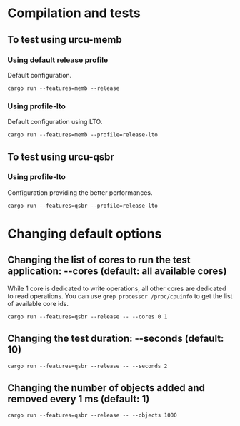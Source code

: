 # Compilation and tests

## To test using urcu-memb

### Using default release profile

Default configuration.

```
cargo run --features=memb --release
```

### Using profile-lto

Default configuration using LTO.

```
cargo run --features=memb --profile=release-lto
```

## To test using urcu-qsbr

### Using profile-lto

Configuration providing the better performances.

```
cargo run --features=qsbr --profile=release-lto
```

# Changing default options

## Changing the list of cores to run the test application: --cores (default: all available cores)

While 1 core is dedicated to write operations, all other cores are dedicated to read operations.
You can use `grep processor /proc/cpuinfo` to get the list of available core ids.

```
cargo run --features=qsbr --release -- --cores 0 1
```

## Changing the test duration: --seconds (default: 10)

```
cargo run --features=qsbr --release -- --seconds 2
```

## Changing the number of objects added and removed every 1 ms (default: 1)

```
cargo run --features=qsbr --release -- --objects 1000
```

